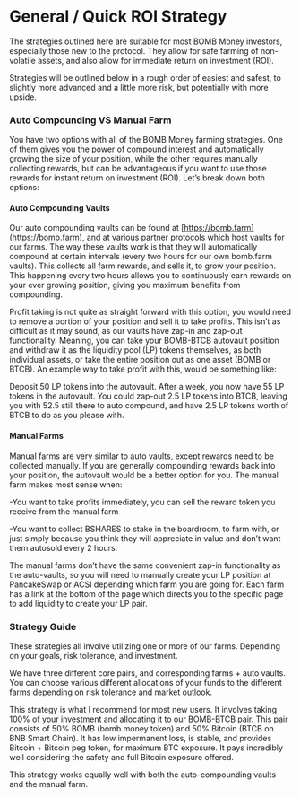 # General / Quick ROI Strategy

The strategies outlined here are suitable for most BOMB Money investors, especially those new to the protocol.  They allow for safe farming of non-volatile assets, and also allow for immediate return on investment (ROI).

Strategies will be outlined below in a rough order of easiest and safest, to slightly more advanced and a little more risk, but potentially with more upside.

### **Auto Compounding VS Manual Farm**

You have two options with all of the BOMB Money farming strategies. One of them gives you the power of compound interest and automatically growing the size of your position, while the other requires manually collecting rewards, but can be advantageous if you want to use those rewards for instant return on investment (ROI). Let’s break down both options:

#### **Auto Compounding Vaults**

Our auto compounding vaults can be found at [https://bomb.farm](https://bomb.farm), and at various partner protocols which host vaults for our farms. The way these vaults work is that they will automatically compound at certain intervals (every two hours for our own bomb.farm vaults).  This collects all farm rewards, and sells it, to grow your position.  This happening every two hours allows you to continuously earn rewards on your ever growing position, giving you maximum benefits from compounding.

Profit taking is not quite as straight forward with this option, you would need to remove a portion of your position and sell it to take profits. This isn’t as difficult as it may sound, as our vaults have zap-in and zap-out functionality.  Meaning, you can take your BOMB-BTCB autovault position and withdraw it as the liquidity pool (LP) tokens themselves, as both individual assets, or take the entire position out as one asset (BOMB or BTCB).  An example way to take profit with this, would be something like:

Deposit 50 LP tokens into the autovault.  After a week, you now have 55 LP tokens in the autovault.  You could zap-out 2.5 LP tokens into BTCB, leaving you with 52.5 still there to auto compound, and have 2.5 LP tokens worth of BTCB to do as you please with.

#### **Manual Farms**

Manual farms are very similar to auto vaults, except rewards need to be collected manually.  If you are generally compounding rewards back into your position, the autovault would be a better option for you.  The manual farm makes most sense when:

\-You want to take profits immediately, you can sell the reward token you receive from the manual farm

\-You want to collect BSHARES to stake in the boardroom, to farm with, or just simply because you think they will appreciate in value and don’t want them autosold every 2 hours.

The manual farms don’t have the same convenient zap-in functionality as the auto-vaults, so you will need to manually create your LP position at PancakeSwap or ACSI depending which farm you are going for. Each farm has a link at the bottom of the page which directs you to the specific page to add liquidity to create your LP pair.

### **Strategy Guide**

These strategies all involve utilizing one or more of our farms. Depending on your goals, risk tolerance, and investment.

We have three different core pairs, and corresponding farms + auto vaults.  You can choose various different allocations of your funds to the different farms depending on risk tolerance and market outlook.

This strategy is what I recommend for most new users.  It involves taking 100% of your investment and allocating it to our BOMB-BTCB pair. This pair consists of 50% BOMB (bomb.money token) and 50% Bitcoin (BTCB on BNB Smart Chain). It has low impermanent loss, is stable, and provides Bitcoin + Bitcoin peg token, for maximum BTC exposure.  It pays incredibly well considering the safety and full Bitcoin exposure offered.&#x20;

This strategy works equally well with both the auto-compounding vaults and the manual farm.
